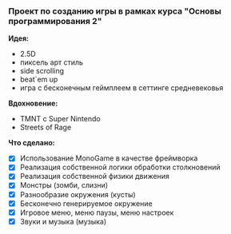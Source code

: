 ### Проект по созданию игры в рамках курса "Основы программирования 2"
**Идея:** 
- 2.5D
- пиксель арт стиль
- side scrolling
- beat`em up
- игра с бесконечным геймплеем в сеттинге средневековья

**Вдохновение:**
- TMNT с Super Nintendo
- Streets of Rage

**Что сделано:**
- [x] Использование MonoGame в качестве фреймворка
- [x] Реализация собственной логики обработки столкновений
- [x] Реализация собственной физики движения
- [x] Монстры (зомби, слизни)
- [x] Разнообразие окружения (кусты)
- [x] Бесконечно генерируемое окружение
- [x] Игровое меню, меню паузы, меню настроек
- [x] Звуки и музыка (музыка)